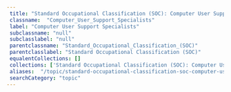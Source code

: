 ```yaml
--- 
 title: "Standard Occupational Classification (SOC): Computer User Support Specialists" 
 classname:  "Computer_User_Support_Specialists" 
 label: "Computer User Support Specialists" 
 subclassname: "null" 
 subclasslabel: "null" 
 parentclassname: "Standard_Occupational_Classification_(SOC)" 
 parentclasslabel: "Standard Occupational Classification (SOC)" 
 equalentCollections: [] 
 collections: ['Standard Occupational Classification (SOC): Computer User Support Specialists']
 aliases:  "/topic/standard-occupational-classification-soc-computer-user-support-specialists"  
 searchCategory: "topic" 
---
```

